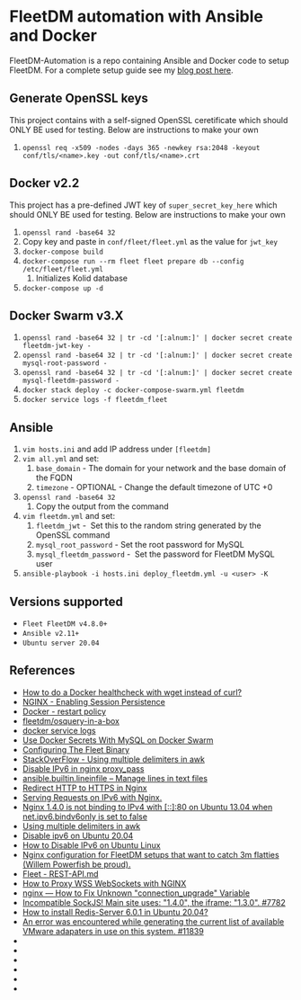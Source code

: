 # FleetDM automation with Ansible and Docker

FleetDM-Automation is a repo containing Ansible and Docker code to setup FleetDM. For a complete setup guide see my [blog post here](https://holdmybeersecurity.com/2021/01/07/getting-started-with-fleetdm-v3-6-0/).

## Generate OpenSSL keys
This project contains with a self-signed OpenSSL ceretificate which should ONLY BE used for testing. Below are instructions to make your own
1. `openssl req -x509 -nodes -days 365 -newkey rsa:2048 -keyout conf/tls/<name>.key -out conf/tls/<name>.crt`

## Docker v2.2
This project has a pre-defined JWT key of `super_secret_key_here` which should ONLY BE used for testing. Below are instructions to make your own
1. `openssl rand -base64 32`
1. Copy key and paste in `conf/fleet/fleet.yml` as the value for `jwt_key`
1. `docker-compose build`
1. `docker-compose run --rm fleet fleet prepare db --config /etc/fleet/fleet.yml`
    1. Initializes Kolid database
1. `docker-compose up -d`

## Docker Swarm v3.X
1. `openssl rand -base64 32 | tr -cd '[:alnum:]' | docker secret create fleetdm-jwt-key -`
1. `openssl rand -base64 32 | tr -cd '[:alnum:]' | docker secret create mysql-root-password -`
1. `openssl rand -base64 32 | tr -cd '[:alnum:]' | docker secret create mysql-fleetdm-password -`
1. `docker stack deploy -c docker-compose-swarm.yml fleetdm`
1. `docker service logs -f fleetdm_fleet`

## Ansible
1. `vim hosts.ini` and add IP address under `[fleetdm]`
1. `vim all.yml` and set:
    1. `base_domain` - The domain for your network and the base domain of the FQDN
    1. `timezone` - OPTIONAL - Change the default timezone of UTC +0
1. `openssl rand -base64 32`
    1. Copy the output from the command
1. `vim fleetdm.yml` and set:
    1. `fleetdm_jwt` -  Set this to the random string generated by the OpenSSL command
    1. `mysql_root_password` - Set the root password for MySQL
    1. `mysql_fleetdm_password` -  Set the password for FleetDM MySQL user
1. `ansible-playbook -i hosts.ini deploy_fleetdm.yml -u <user> -K`


## Versions supported
* `Fleet FleetDM v4.8.0+`
* `Ansible v2.11+`
* `Ubuntu server 20.04`

## References
* [How to do a Docker healthcheck with wget instead of curl?](https://stackoverflow.com/questions/47722898/how-to-do-a-docker-healthcheck-with-wget-instead-of-curl)
* [NGINX - Enabling Session Persistence](https://docs.nginx.com/nginx/admin-guide/load-balancer/http-load-balancer/#enabling-session-persistence)
* [Docker - restart policy](https://docs.docker.com/compose/compose-file/#restart_policy)
* [fleetdm/osquery-in-a-box](https://github.com/fleetdm/osquery-in-a-box/blob/master/docker-compose.yml)
* [docker service logs](https://docs.docker.com/engine/reference/commandline/service_logs/)
* [Use Docker Secrets With MySQL on Docker Swarm](https://blog.ruanbekker.com/blog/2017/11/23/use-docker-secrets-with-mysql-on-docker-swarm/)
* [Configuring The Fleet Binary](https://github.com/fleetdm/fleet/blob/master/docs/infrastructure/configuring-the-fleet-binary.md)
* [StackOverFlow - Using multiple delimiters in awk](https://stackoverflow.com/questions/12204192/using-multiple-delimiters-in-awk)
* [Disable IPv6 in nginx proxy_pass](https://serverfault.com/questions/527317/disable-ipv6-in-nginx-proxy-pass)
* [ansible.builtin.lineinfile – Manage lines in text files](https://docs.ansible.com/ansible/latest/collections/ansible/builtin/lineinfile_module.html)
* [Redirect HTTP to HTTPS in Nginx](https://linuxize.com/post/redirect-http-to-https-in-nginx/)
* [Serving Requests on IPv6 with Nginx.](https://bubblin.io/blog/ipv6-nginx)
* [Nginx 1.4.0 is not binding to IPv4 with [::]:80 on Ubuntu 13.04 when net.ipv6.bindv6only is set to false](https://trac.nginx.org/nginx/ticket/345)
* [Using multiple delimiters in awk](https://stackoverflow.com/questions/12204192/using-multiple-delimiters-in-awk)
* [Disable ipv6 on Ubuntu 20.04](https://www.geekpills.com/operating-system/linux/disable-ipv6-on-ubuntu-20-04)
* [How to Disable IPv6 on Ubuntu Linux](https://itsfoss.com/disable-ipv6-ubuntu-linux/)
* [Nginx configuration for FleetDM setups that want to catch 3m flatties (Willem Powerfish be proud).](https://mysteryincorporated.medium.com/nginx-configuration-for-fleetdm-setups-that-want-to-catch-3m-flatties-willem-powerfish-be-proud-7f99f97fdede)
* [Fleet - REST-API.md](https://github.com/fleetdm/fleet/blob/main/docs/1-Using-Fleet/3-REST-API.md)
* [How to Proxy WSS WebSockets with NGINX](https://www.serverlab.ca/tutorials/linux/web-servers-linux/how-to-proxy-wss-websockets-with-nginx/)
* [nginx — How to Fix Unknown "connection_upgrade" Variable](https://futurestud.io/tutorials/nginx-how-to-fix-unknown-connection_upgrade-variable)
* [Incompatible SockJS! Main site uses: "1.4.0", the iframe: "1.3.0". #7782](https://github.com/facebook/create-react-app/issues/7782)
* [How to install Redis-Server 6.0.1 in Ubuntu 20.04?](https://askubuntu.com/questions/1244058/how-to-install-redis-server-6-0-1-in-ubuntu-20-04)
* [An error was encountered while generating the current list of available VMware adapaters in use on this system. #11839](https://github.com/hashicorp/vagrant/issues/11839)
* []()
* []()
* []()
* []()
* []()
* []()
